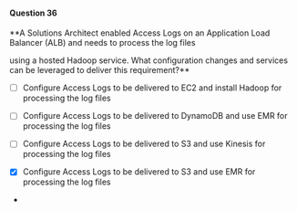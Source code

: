 #### Question  36


**A Solutions Architect enabled Access Logs on an Application Load Balancer (ALB) and needs to process the log files

using a hosted Hadoop service. What configuration changes and services can be leveraged to deliver this requirement?**


- [ ] Configure Access Logs to be delivered to EC2 and install Hadoop for processing the log files


- [ ] Configure Access Logs to be delivered to DynamoDB and use EMR for processing the log files


- [ ] Configure Access Logs to be delivered to S3 and use Kinesis for processing the log files


- [x] Configure Access Logs to be delivered to S3 and use EMR for processing the log files


*